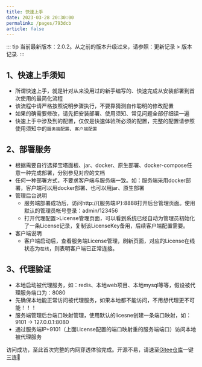 ```yaml
---
title: 快速上手
date: 2023-03-28 20:30:00
permalink: /pages/793dcb
article: false
---
```


::: tip
当前最新版本：2.0.2。从之前的版本升级过来，请参照：更新记录 > 版本记录.
:::

## 1、快速上手须知
- 所谓快速上手，就是针对从来没用过的新手编写的、快速完成从安装部署到首次使用的最简化流程
- 该流程中请严格按照说明步骤执行，不要靠猜测自作聪明的修改配置
- 如果的确需要修改，请先把安装部署、使用须知、常见问题全部仔细读一遍
- 快速上手中涉及到的配置，仅仅是快速体验所必须的配置，完整的配置请参照使用须知中的`服务端配置`、`客户端配置`

## 2、部署服务
- 根据需要自行选择宝塔面板、jar、docker、原生部署、docker-compose任意一种完成部署，分别参见对应的文档
- 任何一种部署方式，不要求客户端与服务端一致。如：服务端采用docker部署，客户端可以用docker部署、也可以用jar、原生部署
- 管理后台说明
  - 服务端部署成功后，访问http://{服务端IP}:8888打开后台管理页面。使用默认的管理员帐号登录：admin/123456
  - 打开代理配置>License管理页面，可以看到系统已经自动为管理员初始化了一条License记录，复制该LicenseKey备用，后续客户端配置需要。
- 客户端说明
  - 客户端启动后，查看服务端License管理，刷新页面，对应的License在线状态为`在线`，则表明客户端已正常连接。

## 3、代理验证
- 本地启动被代理服务，如：redis、本地web项目、本地mysql等等，假设被代理服务端口为：8080
- 先确保本地能正常访问被代理服务，如果本地都不能访问，不用想代理更不可能！！！
- 服务端管理后台端口映射管理，使用默认的licesne创建一条端口映射，如：9101 -> 127.0.0.1:8080
- 通过服务端IP+9101（上面License配置的端口映射重的服务端端口）访问本地被代理服务

访问成功，至此首次完整的内网穿透体验完成。开源不易，请速至[Gitee仓库](https://gitee.com/dromara/neutrino-proxy)一键三连🤝
